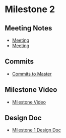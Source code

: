 # Milestone 2

## Meeting Notes
- [Meeting ]()
- [Meeting ]()

## Commits

- [Commits to Master]()

## Milestone Video

- [Milestone  Video]()

## Design Doc

 - [Milestone 1 Design Doc]() 
